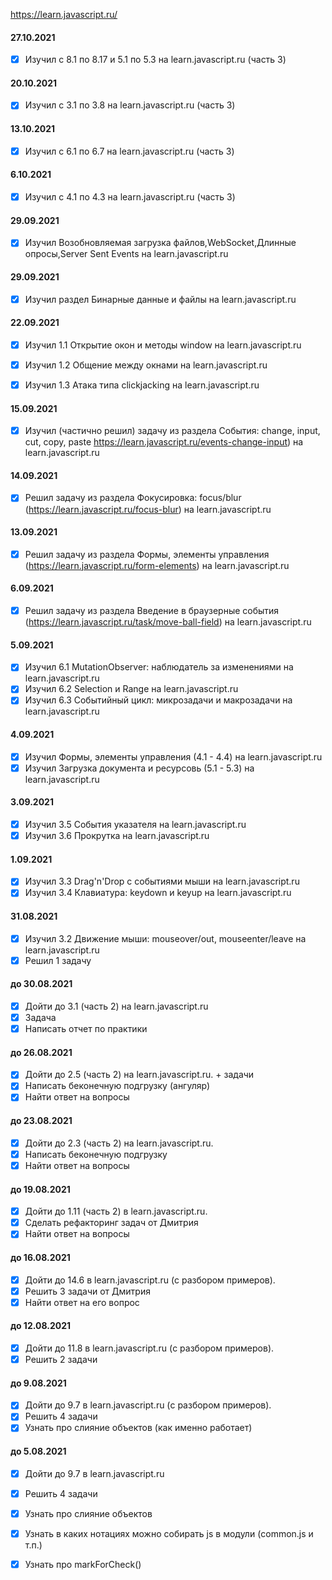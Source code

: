 
https://learn.javascript.ru/

#### 27.10.2021
- [x] Изучил c 8.1 по 8.17 и 5.1 по 5.3 на learn.javascript.ru (часть 3)

#### 20.10.2021
- [x] Изучил c 3.1 по 3.8 на learn.javascript.ru (часть 3)

#### 13.10.2021
- [x] Изучил c 6.1 по 6.7 на learn.javascript.ru (часть 3)

#### 6.10.2021
- [x] Изучил c 4.1 по 4.3 на learn.javascript.ru (часть 3)

#### 29.09.2021
- [x] Изучил Возобновляемая загрузка файлов,WebSocket,Длинные опросы,Server Sent Events на learn.javascript.ru

#### 29.09.2021
- [x] Изучил раздел Бинарные данные и файлы на learn.javascript.ru 

#### 22.09.2021
- [x] Изучил 1.1 Открытие окон и методы window на learn.javascript.ru
- [x] Изучил 1.2 Общение между окнами на learn.javascript.ru
- [x] Изучил 1.3 Атака типа clickjacking на learn.javascript.ru


#### 15.09.2021
- [x] Изучил (частично решил) задачу из раздела События: change, input, cut, copy, paste https://learn.javascript.ru/events-change-input) на learn.javascript.ru

#### 14.09.2021
- [x] Решил задачу из раздела Фокусировка: focus/blur (https://learn.javascript.ru/focus-blur) на learn.javascript.ru

#### 13.09.2021
- [x] Решил задачу из раздела Формы, элементы управления (https://learn.javascript.ru/form-elements) на learn.javascript.ru

#### 6.09.2021
- [x] Решил задачу из раздела Введение в браузерные события (https://learn.javascript.ru/task/move-ball-field) на learn.javascript.ru

#### 5.09.2021
- [x] Изучил 6.1 MutationObserver: наблюдатель за изменениями на learn.javascript.ru
- [x] Изучил 6.2 Selection и Range на learn.javascript.ru
- [x] Изучил 6.3 Событийный цикл: микрозадачи и макрозадачи на learn.javascript.ru

#### 4.09.2021
- [x] Изучил Формы, элементы управления (4.1 - 4.4) на learn.javascript.ru
- [x] Изучил Загрузка документа и ресурсовь (5.1 - 5.3) на learn.javascript.ru

#### 3.09.2021
- [x] Изучил 3.5 События указателя на learn.javascript.ru
- [x] Изучил 3.6 Прокрутка на learn.javascript.ru

#### 1.09.2021
- [x] Изучил 3.3 Drag'n'Drop с событиями мыши на learn.javascript.ru
- [x] Изучил 3.4 Клавиатура: keydown и keyup на learn.javascript.ru

#### 31.08.2021
- [x] Изучил 3.2 Движение мыши: mouseover/out, mouseenter/leave на learn.javascript.ru
- [x] Решил 1 задачу

#### до 30.08.2021
- [x] Дойти до 3.1 (часть 2) на learn.javascript.ru
- [x] Задача
- [x] Написать отчет по практики

#### до 26.08.2021
- [x] Дойти до 2.5 (часть 2) на learn.javascript.ru. + задачи
- [x] Написать беконечную подгрузку (ангуляр)
- [x] Найти ответ на вопросы

#### до 23.08.2021
- [x] Дойти до 2.3 (часть 2) на learn.javascript.ru.
- [x] Написать беконечную подгрузку
- [x] Найти ответ на вопросы

#### до 19.08.2021
- [x] Дойти до 1.11 (часть 2) в learn.javascript.ru.
- [x] Сделать рефакторинг задач от Дмитрия
- [x] Найти ответ на вопросы

#### до 16.08.2021
- [x] Дойти до 14.6 в learn.javascript.ru (с разбором примеров).
- [x] Решить 3 задачи от Дмитрия
- [x] Найти ответ на его вопрос

#### до 12.08.2021
- [x] Дойти до 11.8 в learn.javascript.ru (с разбором примеров).
- [x] Решить 2 задачи 

#### до 9.08.2021
- [x] Дойти до 9.7 в learn.javascript.ru (с разбором примеров).
- [x] Решить 4 задачи 
- [x] Узнать про слияние объектов (как именно работает)

#### до 5.08.2021
- [x] Дойти до 9.7 в learn.javascript.ru
- [x] Решить 4 задачи 
- [x] Узнать про слияние объектов
- [x] Узнать в каких нотациях можно собирать js в модули (common.js и т.п.)
- [x] Узнать про markForCheck() 


